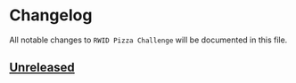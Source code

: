 # Changelog

All notable changes to `RWID Pizza Challenge` will be documented in this file.

## [Unreleased](https://github.com/ngodingbang/rwid-pizza-challenge/compare/v1.0.0...develop)
